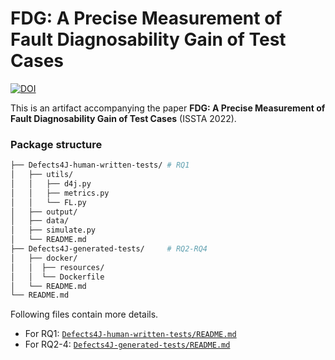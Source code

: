 # FDG: A Precise Measurement of Fault Diagnosability Gain of Test Cases

[![DOI](https://zenodo.org/badge/489423364.svg)](https://zenodo.org/badge/latestdoi/489423364)

This is an artifact accompanying the paper **FDG: A Precise Measurement of
Fault Diagnosability Gain of Test Cases** (ISSTA 2022).

### Package structure
```bash
├── Defects4J-human-written-tests/ # RQ1
│   ├── utils/
│   │   ├── d4j.py
│   │   ├── metrics.py
│   │   └── FL.py
│   ├── output/
│   ├── data/
│   ├── simulate.py
│   └── README.md
├── Defects4J-generated-tests/     # RQ2-RQ4
│   ├── docker/
│   │  ├── resources/
│   │  └── Dockerfile
│   └── README.md
└── README.md
```

Following files contain more details.
- For RQ1: [`Defects4J-human-written-tests/README.md`](./Defects4J-human-written-tests/README.md)
- For RQ2-4: [`Defects4J-generated-tests/README.md`](./Defects4J-generated-tests/README.md)
